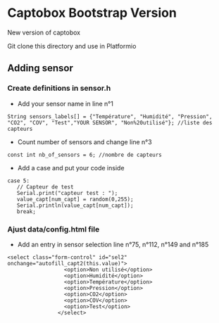 # Captobox Bootstrap Version
New version of captobox

Git clone this directory and use in Platformio

## Adding sensor
### Create definitions in sensor.h
- Add your sensor name in line n°1

``` String sensors_labels[] = {"Température", "Humidité", "Pression", "CO2", "COV", "Test","YOUR SENSOR", "Non%20utilisé"}; //liste des capteurs ```

- Count number of sensors and change line n°3

``` const int nb_of_sensors = 6; //nombre de capteurs ``` 

- Add a case and put your code inside

 ```
 case 5: 
    // Capteur de test
    Serial.print("capteur test : ");
    value_capt[num_capt] = random(0,255);
    Serial.println(value_capt[num_capt]);
    break;
```

### Ajust data/config.html file
- Add an entry in sensor selection line n°75, n°112, n°149 and n°185 

```
<select class="form-control" id="sel2"  onchange="autofill_capt2(this.value)">
                  <option>Non utilisé</option>
                  <option>Humidité</option>
                  <option>Température</option>
                  <option>Pression</option>
                  <option>CO2</option>
                  <option>COV</option>
                  <option>Test</option>
                </select>
```
